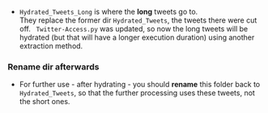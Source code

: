 * ``Hydrated_Tweets_Long`` is where the **long** tweets go to.  
They replace the former dir ``Hydrated_Tweets``, the tweets there were cut off.   ``
Twitter-Access.py`` was updated, so now the long tweets will be hydrated (but that will have a longer execution duration) 
using another extraction method.
  
### Rename dir afterwards
* For further use - after hydrating - you should **rename** this folder back to ``Hydrated_Tweets``, 
so that the further processing uses these tweets, not the short ones.